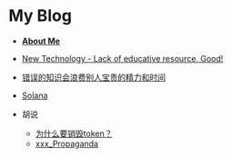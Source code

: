 # My Blog
- **[About Me](https://github.com/jackalchenxu/jackalchenxu/issues/8)**

- [New Technology - Lack of educative resource, Good!](https://github.com/jackalchenxu/jackalchenxu.github.io/issues/1)
- [错误的知识会浪费别人宝贵的精力和时间](https://github.com/jackalchenxu/jackalchenxu.github.io/issues/2)
- [Solana]()
- 胡说
  - [为什么要销毁token？](https://github.com/jackalchenxu/jackalchenxu.github.io/issues/3)
  - [xxx_Propaganda](https://github.com/jackalchenxu/jackalchenxu.github.io/issues/6)  
